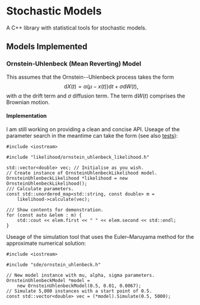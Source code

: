# Stochastic Models
A C++ library with statistical tools for stochastic models.

## **Models Implemented**
### Ornstein-Uhlenbeck (Mean Reverting) Model
This assumes that the Ornstein--Uhlenbeck process takes the form
$$\mathrm{d}X(t) = \alpha(\mu-x(t))\mathrm{d}t + \sigma \mathrm{d}W(t), $$
with $\alpha$ the drift term and $\sigma$ diffusion term. The term $\mathrm{d}W(t)$ comprises the Brownian motion.

#### Implementation
I am still working on providing a clean and concise API. Useage of the parameter search in the meantime can take the form (see also [tests](stochastic_models/tests/ornstein_uhlenbeck_likelihood_test.cpp)):
```
#include <iostream>

#include "likelihood/ornstein_uhlenbeck_likelihood.h"

std::vector<double> vec; // Initialise as you wish.
// Create instance of OrnsteinUhlenbeckLikelihood model.
OrnsteinUhlenbeckLikelihood *likelihood = new OrnsteinUhlenbeckLikelihood();
/// Calculate parameters.
const std::unordered_map<std::string, const double> m =
    likelihood->calculate(vec);

/// Show contents for demonstration.
for (const auto &elem : m) {
    std::cout << elem.first << " " << elem.second << std::endl;
}
```
Useage of the simulation tool that uses the Euler–Maruyama method for the approximate numerical solution:
```
#include <iostream>

#include "sde/ornstein_uhlenbeck.h"

// New model instance with mu, alpha, sigma parameters.
OrnsteinUhlenbeckModel *model =
    new OrnsteinUhlenbeckModel(0.5, 0.01, 0.0067);
// Simulate 5,000 instances with a start point of 0.5.
const std::vector<double> vec = (*model).Simulate(0.5, 5000);
```
